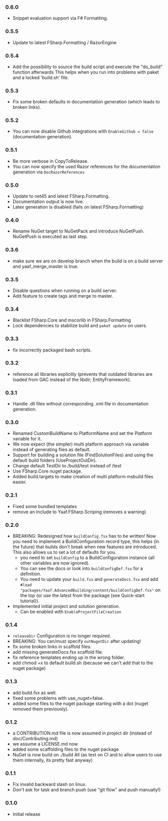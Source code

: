 ﻿### 0.6.0

 * Snippet evaluation support via F# Formatting.

### 0.5.5

 * Update to latest FSharp.Formatting / RazorEngine

### 0.5.4

 * Add the possibility to source the build script and execute the "do_build" function afterwards
   This helps when you run into problems with paket and a locked 'build.sh' file.

### 0.5.3

 * Fix some broken defaults in documentation generation (which leads to broken links).

### 0.5.2

 * You can now disable Github integrations with `EnableGithub = false` (documentation generation).

### 0.5.1

 * Be more verbose in CopyToRelease.
 * You can now specify the used Razor references for the documentation generation via `DocRazorReferences`

### 0.5.0

 * Update to net45 and latest FSharp.Formatting.
 * Documentation output is now live.
 * Latex generation is disabled (fails on latest FSharp.Formatting)

### 0.4.0

 * Rename NuGet target to NuGetPack and introduce NuGetPush. NuGetPush is executed as last step.

### 0.3.6

 * make sure we are on develop branch when the build is on a build server and yaaf_merge_master is true.

### 0.3.5

 * Disable questions when running on a build server.
 * Add feature to create tags and merge to master.

### 0.3.4

 * Blacklist FSharp.Core and mscorlib in FSharp.Formatting
 * Lock dependencies to stabilize build and `paket update` on users.

### 0.3.3

 * fix incorrectly packaged bash scripts.
 
### 0.3.2

 * reference all libraries explicitly (prevents that outdated libraries are loaded from GAC instead of the libdir; EntityFramework).

### 0.3.1

 * Handle .dll files without corresponding .xml file in documentation generation.

### 0.3.0

* Renamed CustomBuildName to PlatformName and set the Platform variable for it.
* We now expect (the simpler) multi platform approach via variable instead of generating files as default.
* Support for building a solution file (FindSolutionFiles) and using the default build folders (UseProjectOutDir).
* Change default TestDir to /build/test instead of /test
* Use FSharp.Core nuget package.
* Added build.targets to make creation of multi platform msbuild files easier.

### 0.2.1

 * Fixed some bundled templates
 * remove an Include to Yaaf.FSharp.Scriping (removes a warning)

### 0.2.0

 * BREAKING: Redesigned how `buildConfig.fsx` has to be written!
   Now you need to implement a BuildConfiguration record type, this helps (in the future)
   that builds don't break when new features are introduced.
   This also allows us to set a lot of defaults for you.
   - you need to set `buildConfig` to a BuildConfiguration instance (all other variables are now ignored).
   - You can see the docs or look into `buildConfigDef.fsx` for a definition.
   - You need to update your `build.fsx` and `generateDocs.fsx` and add
     `#load "packages/Yaaf.AdvancedBuilding/content/buildConfigDef.fsx"`
     on the top (or use the latest from the package (see Quick-start tutorial)).
 * Implemented initial project and solution generation.
   - Can be enabled with `EnableProjectFileCreation`

### 0.1.4

 * `releaseDir` Configuration is no longer required.
 * BREAKING: You can/must specify `outNugetDir` after updating!
 * fix some broken links in scaffold files.
 * add missing generateDocs.fsx scaffold file.
 * fix reference templates ending up in the wrong folder.
 * add chmod +x to default build.sh (because we can't add that to the nuget package)

 ### 0.1.3

 * add build.fsx as well.
 * fixed some problems with use_nuget=false.
 * added some files to the nuget package starting with a dot (nuget removed them previously).

### 0.1.2

 * a CONTRIBUTION.md file is now assumed in project dir (instead of doc/Contributing.md)
 * we assume a LICENSE.md now
 * added some scaffolding files to the nuget package
 * NuGet is now build on ./build All (as test on CI and to allow users to use them internally, its pretty fast anyway)

### 0.1.1

 * Fix invalid backward slash on linux.
 * Don't ask for task and branch push (use "git flow" and push manually!)


### 0.1.0

 * Initial release
